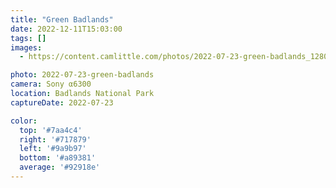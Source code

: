 ```yaml
---
title: "Green Badlands"
date: 2022-12-11T15:03:00
tags: []
images:
  - https://content.camlittle.com/photos/2022-07-23-green-badlands_1280.jpg

photo: 2022-07-23-green-badlands
camera: Sony α6300
location: Badlands National Park
captureDate: 2022-07-23

color:
  top: '#7aa4c4'
  right: '#717879'
  left: '#9a9b97'
  bottom: '#a89381'
  average: '#92918e'
---
```

